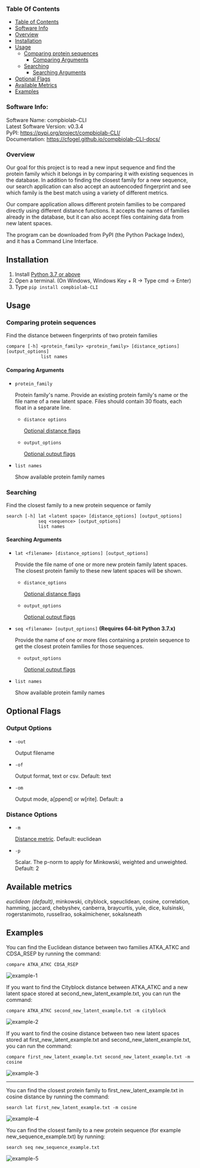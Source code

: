 ### Table Of Contents

- [Table of Contents](#table-of-contents)
- [Software Info](#software-info)
- [Overview](#overview)
- [Installation](#installation)
- [Usage](#usage)
    - [Comparing protein sequences](#comparing-protein-sequences)
        - [Comparing Arguments](#comparing-arguments)
    - [Searching](#searching)
        - [Searching Arguments](#searching-arguments)
- [Optional Flags](#optional-flags)
- [Available Metrics](#available-metrics)
- [Examples](#examples)

### Software Info:

Software Name: compbiolab-CLI  
Latest Software Version: v0.3.4  
PyPI: https://pypi.org/project/compbiolab-CLI/  
Documentation: https://cfogel.github.io/compbiolab-CLI-docs/

### Overview

Our goal for this project is to read a new input sequence and find the protein family which it belongs in by comparing it with existing sequences in the database. In addition to finding the closest family for a new sequence, our search application can also accept an autoencoded fingerprint and see which family is the best match using a variety of different metrics.

Our compare application allows different protein families to be compared directly using different distance functions.  It accepts the names of families already in the database, but it can also accept files containing data from new latent spaces. 

The program can be downloaded from PyPI (the Python Package Index), and it has a Command Line Interface.

## Installation

1. Install [Python 3.7 or above](https://www.python.org/downloads/) 
2. Open a terminal. (On Windows, Windows Key + R → Type cmd → Enter)
3. Type `pip install compbiolab-CLI`

## Usage

### Comparing protein sequences

Find the distance between fingerprints of two protein families

    compare [-h] <protein_family> <protein_family> [distance_options] [output_options]
                 list names

#### Comparing Arguments

* `protein_family`

    Protein family's name. Provide an existing protein family's name or the file name of a new latent space. Files should contain 30 floats, each float in a separate line.

    * `distance options`

        [Optional distance flags](#distance-options)
  
    * `output_options`

        [Optional output flags](#output-options)


* `list names`

    Show available protein family names


### Searching

Find the closest family to a new protein sequence or family

    search [-h] lat <latent space> [distance_options] [output_options]
                seq <sequence> [output_options]
                list names

#### Searching Arguments

* `lat <filename> [distance_options] [output_options]`

    Provide the file name of one or more new protein family latent spaces. The closest protein family to these new latent spaces will be shown.

    * `distance_options`

        [Optional distance flags](#distance-options)

    * `output_options`

        [Optional output flags](#output-options)


* `seq <filename> [output_options]` __(Requires 64-bit Python 3.7.x)__

    Provide the name of one or more files containing a protein sequence to get the closest protein families for those sequences.

    * `output_options`

      [Optional output flags](#output-options)


* `list names`

    Show available protein family names


## Optional Flags

### Output Options

* `-out`

    Output filename

* `-of`

  Output format, text or csv. Default: text

* `-om`

  Output mode, a[ppend] or w[rite]. Default: a

### Distance Options
    
* `-m`

    [Distance metric](#available-metrics). Default: euclidean

* `-p`

    Scalar. The p-norm to apply for Minkowski, weighted and unweighted. Default: 2

## Available metrics

*euclidean (default)*, minkowski, cityblock, sqeuclidean, cosine, correlation, hamming, jaccard, chebyshev, canberra, braycurtis, yule, dice, kulsinski, rogerstanimoto, russellrao, sokalmichener, sokalsneath

## Examples
        
You can find the Euclidean distance between two families ATKA_ATKC and CDSA_RSEP by running the command:

    compare ATKA_ATKC CDSA_RSEP

![example-1](https://user-images.githubusercontent.com/1418557/169188051-77bf99a9-2427-4d9a-b6a9-536d81fa0a73.png)

    
If you want to find the Cityblock distance between ATKA_ATKC and a new latent space stored at second_new_latent_example.txt, you can run the command:

    compare ATKA_ATKC second_new_latent_example.txt -m cityblock

![example-2](https://user-images.githubusercontent.com/1418557/169188080-8f53426f-b754-4f40-8e0e-396f842ebfa1.png)

    
If you want to find the cosine distance between two new latent spaces stored at first_new_latent_example.txt and second_new_latent_example.txt, you can run the command:

    compare first_new_latent_example.txt second_new_latent_example.txt -m cosine

![example-3](https://user-images.githubusercontent.com/1418557/169188109-0b55b0a1-869a-4dad-be19-bcc6012ddd86.png)


---

You can find the closest protein family to first_new_latent_example.txt in cosine distance by running the command:

    search lat first_new_latent_example.txt -m cosine

![example-4](https://user-images.githubusercontent.com/1418557/169188127-06af9faa-81b7-489a-b87b-82ef9b1b4129.png)

    
You can find the closest family to a new protein sequence (for example new_sequence_example.txt) by running:

    search seq new_sequence_example.txt

![example-5](https://user-images.githubusercontent.com/1418557/169188138-add1c6be-50a8-482b-9ad1-c9c4f463de45.png)

